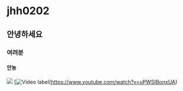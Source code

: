 # jhh0202
## 안녕하세요  
### 여려분  
#### 안뇽  
![](https://q4j2g5j9.stackpathcdn.com/ddg-thumbs/sm1/662339272b2c78610bfbc8d5125ab2331c663a0e.jpg)
[![Video label](https://q4j2g5j9.stackpathcdn.com/ddg-thumbs/sm1/662339272b2c78610bfbc8d5125ab2331c663a0e.jpg)(https://www.youtube.com/watch?v=uPWSIBonxUA)
